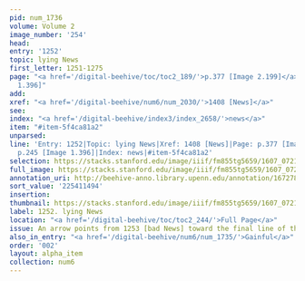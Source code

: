 ```yaml
---
pid: num_1736
volume: Volume 2
image_number: '254'
head:
entry: '1252'
topic: lying News
first_letter: 1251-1275
page: "<a href='/digital-beehive/toc/toc2_189/'>p.377 [Image 2.199]</a>|p.245 [Image
  1.396]"
add:
xref: "<a href='/digital-beehive/num6/num_2030/'>1408 [News]</a>"
see:
index: "<a href='/digital-beehive/index3/index_2658/'>news</a>"
item: "#item-5f4ca81a2"
unparsed:
line: 'Entry: 1252|Topic: lying News|Xref: 1408 [News]|Page: p.377 [Image 2.199]|Page:
  p.245 [Image 1.396]|Index: news|#item-5f4ca81a2'
selection: https://stacks.stanford.edu/image/iiif/fm855tg5659/1607_0721/825,1494,2921,650/full/0/default.jpg
full_image: https://stacks.stanford.edu/image/iiif/fm855tg5659/1607_0721/full/full/0/default.jpg
annotation_uri: http://beehive-anno.library.upenn.edu/annotation/1672785823632
sort_value: '225411494'
insertion:
thumbnail: https://stacks.stanford.edu/image/iiif/fm855tg5659/1607_0721/825,1494,600,180/250,/0/default.jpg
label: 1252. lying News
location: "<a href='/digital-beehive/toc/toc2_244/'>Full Page</a>"
issue: An arrow points from 1253 [bad News] toward the final line of this entry.
also_in_entry: "<a href='/digital-beehive/num6/num_1735/'>Gainful</a>"
order: '002'
layout: alpha_item
collection: num6
---
```

